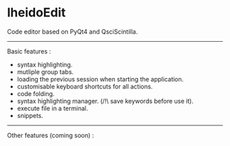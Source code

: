 lheidoEdit
==========

Code editor based on PyQt4 and QsciScintilla.

--------------------------------------------------------------------------------

Basic features :
 
 - syntax highlighting.
 - mutliple group tabs.
 - loading the previous session when starting the application.
 - customisable keyboard shortcuts for all actions.
 - code folding.
 - syntax highlighting manager. (/!\\ save keywords before use it).
 - execute file in a terminal.
 - snippets.

--------------------------------------------------------------------------------
Other features (coming soon) :


